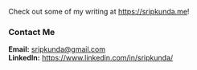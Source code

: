 Check out some of my writing at https://sripkunda.me! 

### Contact Me

**Email:** [sripkunda@gmail.com](mailto:sripkunda@gmail.com)<br>
**LinkedIn:** https://www.linkedin.com/in/sripkunda/
